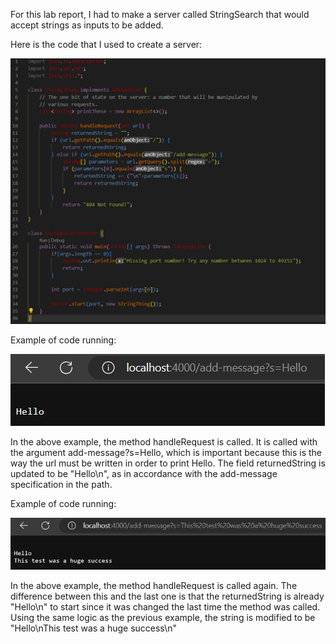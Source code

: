 For this lab report, I had to make a server called StringSearch that would accept strings as inputs to be added.

Here is the code that I used to create a server:

![Image](StringSearchCode.png)

Example of code running:

![Image](Test1.png)

In the above example, the method handleRequest is called. It is called with the argument add-message?s=Hello, which is important because this is the way the url must be written in order to print Hello. The field returnedString is updated to be "Hello\n", as in accordance with the add-message specification in the path.

Example of code running:

![Image](Test2.png)

In the above example, the method handleRequest is called again. The difference between this and the last one is that the returnedString is already "Hello\n" to start since it was changed the last time the method was called. Using the same logic as the previous example, the string is modified to be "Hello\nThis test was a huge success\n"

